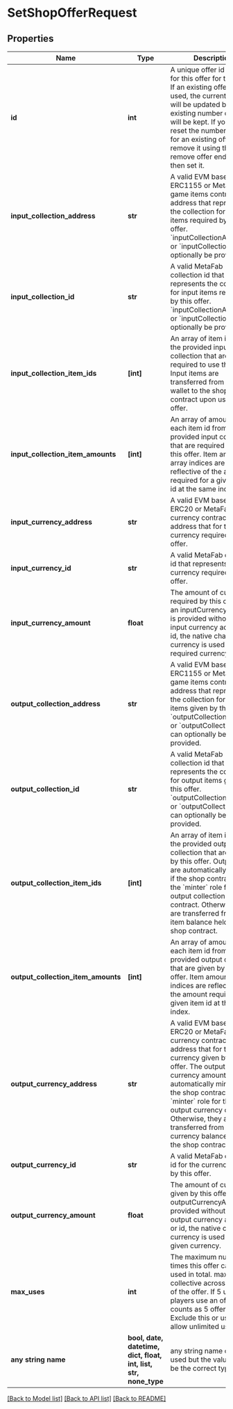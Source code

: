 # SetShopOfferRequest


## Properties
Name | Type | Description | Notes
------------ | ------------- | ------------- | -------------
**id** | **int** | A unique offer id to use for this offer for the shop. If an existing offer id is used, the current offer will be updated but the existing number of uses will be kept. If you want to reset the number of uses for an existing offer, first remove it using the remove offer endpoint, then set it. | 
**input_collection_address** | **str** | A valid EVM based ERC1155 or MetaFab game items contract address that represents the collection for input items required by this offer. &#x60;inputCollectionAddress&#x60; or &#x60;inputCollectionId&#x60; can optionally be provided. | [optional] 
**input_collection_id** | **str** | A valid MetaFab collection id that represents the collection for input items required by this offer. &#x60;inputCollectionAddress&#x60; or &#x60;inputCollectionId&#x60; can optionally be provided. | [optional] 
**input_collection_item_ids** | **[int]** | An array of item ids from the provided input collection that are required to use this offer. Input items are transferred from the wallet to the shop contract upon using an offer. | [optional] 
**input_collection_item_amounts** | **[int]** | An array of amounts for each item id from the provided input collection that are required to use this offer. Item amounts array indices are reflective of the amount required for a given item id at the same index. | [optional] 
**input_currency_address** | **str** | A valid EVM based ERC20 or MetaFab game currency contract address that for the currency required by this offer. | [optional] 
**input_currency_id** | **str** | A valid MetaFab currency id that represents the currency required by this offer. | [optional] 
**input_currency_amount** | **float** | The amount of currency required by this offer. If an inputCurrencyAmount is provided without in input currency address or id, the native chain currency is used as the required currency. | [optional] 
**output_collection_address** | **str** | A valid EVM based ERC1155 or MetaFab game items contract address that represents the collection for output items given by this offer. &#x60;outputCollectionAddress&#x60; or &#x60;outputCollectionId&#x60; can optionally be provided. | [optional] 
**output_collection_id** | **str** | A valid MetaFab collection id that represents the collection for output items given by this offer. &#x60;outputCollectionAddress&#x60; or &#x60;outputCollectionId&#x60; can optionally be provided. | [optional] 
**output_collection_item_ids** | **[int]** | An array of item ids from the provided output collection that are given by this offer. Output items are automatically minted if the shop contract has the &#x60;minter&#x60; role for the output collection contract. Otherwise, they are transferred from the item balance held by the shop contract. | [optional] 
**output_collection_item_amounts** | **[int]** | An array of amounts for each item id from the provided output collection that are given by this offer. Item amounts array indices are reflective of the amount required for a given item id at the same index. | [optional] 
**output_currency_address** | **str** | A valid EVM based ERC20 or MetaFab game currency contract address that for the currency given by this offer. The output currency amount is automatically minted if the shop contract has the &#x60;minter&#x60; role for the output currency contract. Otherwise, they are transferred from the currency balance held by the shop contract. | [optional] 
**output_currency_id** | **str** | A valid MetaFab currency id for the currency given by this offer. | [optional] 
**output_currency_amount** | **float** | The amount of currency given by this offer. If an outputCurrencyAmount is provided without an output currency address or id, the native chain currency is used as the given currency. | [optional] 
**max_uses** | **int** | The maximum number of times this offer can be used in total. maxUses is collective across all uses of the offer. If 5 unique players use an offer, that counts as 5 offer uses. Exclude this or use 0 to allow unlimited uses. | [optional] 
**any string name** | **bool, date, datetime, dict, float, int, list, str, none_type** | any string name can be used but the value must be the correct type | [optional]

[[Back to Model list]](../README.md#documentation-for-models) [[Back to API list]](../README.md#documentation-for-api-endpoints) [[Back to README]](../README.md)


